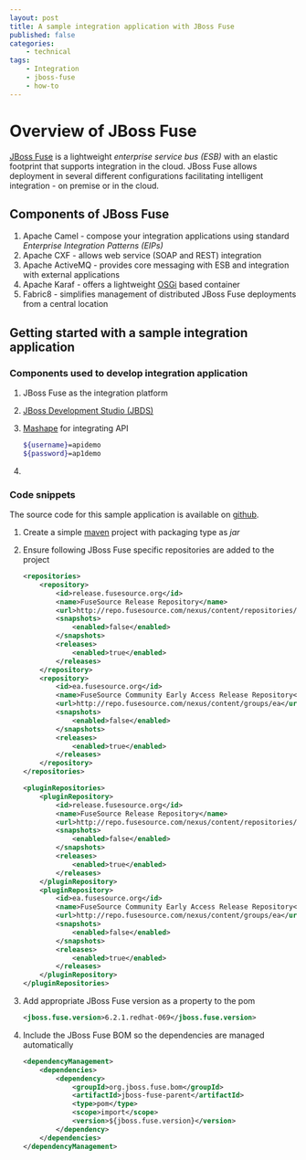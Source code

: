 ```yaml
---
layout: post
title: A sample integration application with JBoss Fuse
published: false
categories:
    - technical
tags:
    - Integration
    - jboss-fuse
    - how-to
---
```


# Overview of JBoss Fuse

[JBoss Fuse][471ee006] is a lightweight _enterprise service bus (ESB)_ with an elastic footprint that supports integration in the cloud.
JBoss Fuse allows deployment in several different configurations facilitating intelligent integration - on premise or in the cloud.

## Components of JBoss Fuse
1. Apache Camel - compose your integration applications using standard _Enterprise Integration Patterns (EIPs)_
2. Apache CXF - allows web service (SOAP and REST) integration
3. Apache ActiveMQ - provides core messaging with ESB and integration with external applications
4. Apache Karaf - offers a lightweight [OSGi](http://www.osgi.org/Main/HomePage) based container
5. Fabric8 - simplifies management of distributed JBoss Fuse deployments from a central location

## Getting started with a sample integration application

### Components used to develop integration application
1. JBoss Fuse as the integration platform
2. [JBoss Development Studio (JBDS)][ec7a0d7a]
3. [Mashape][dcbc79f1] for integrating API

    ``` bash
    ${username}=apidemo
    ${password}=ap1demo
    ```

4.

### Code snippets
The source code for this sample application is available on [github][adb67f15].


1. Create a simple [maven][faab988c] project with packaging type as _jar_
2. Ensure following JBoss Fuse specific repositories are added to the project

    ``` xml
    <repositories>
        <repository>
            <id>release.fusesource.org</id>
            <name>FuseSource Release Repository</name>
            <url>http://repo.fusesource.com/nexus/content/repositories/releases</url>
            <snapshots>
                <enabled>false</enabled>
            </snapshots>
            <releases>
                <enabled>true</enabled>
            </releases>
        </repository>
        <repository>
            <id>ea.fusesource.org</id>
            <name>FuseSource Community Early Access Release Repository</name>
            <url>http://repo.fusesource.com/nexus/content/groups/ea</url>
            <snapshots>
                <enabled>false</enabled>
            </snapshots>
            <releases>
                <enabled>true</enabled>
            </releases>
        </repository>
    </repositories>

    <pluginRepositories>
        <pluginRepository>
            <id>release.fusesource.org</id>
            <name>FuseSource Release Repository</name>
            <url>http://repo.fusesource.com/nexus/content/repositories/releases</url>
            <snapshots>
                <enabled>false</enabled>
            </snapshots>
            <releases>
                <enabled>true</enabled>
            </releases>
        </pluginRepository>
        <pluginRepository>
            <id>ea.fusesource.org</id>
            <name>FuseSource Community Early Access Release Repository</name>
            <url>http://repo.fusesource.com/nexus/content/groups/ea</url>
            <snapshots>
                <enabled>false</enabled>
            </snapshots>
            <releases>
                <enabled>true</enabled>
            </releases>
        </pluginRepository>
    </pluginRepositories>
    ```
3. Add appropriate JBoss Fuse version as a property to the pom

    ``` xml
    <jboss.fuse.version>6.2.1.redhat-069</jboss.fuse.version>
    ```

4. Include the JBoss Fuse BOM so the dependencies are managed automatically

    ``` xml
    <dependencyManagement>
		<dependencies>
			<dependency>
				<groupId>org.jboss.fuse.bom</groupId>
				<artifactId>jboss-fuse-parent</artifactId>
				<type>pom</type>
				<scope>import</scope>
				<version>${jboss.fuse.version}</version>
			</dependency>
		</dependencies>
	</dependencyManagement>
    ```

  [471ee006]: http://www.redhat.com/en/technologies/jboss-middleware/fuse "Red Hat JBoss Fuse"
  [ec7a0d7a]: http://www.jboss.org/products/devstudio/overview/ "JBoss Development Studio"
  [faab988c]: https://maven.apache.org/ "Apache Maven"
  [dcbc79f1]: https://www.mashape.com/ "Mashape API"
  [adb67f15]: https://github.com/finiteloopme/search-online-stores "Source code on Github"
